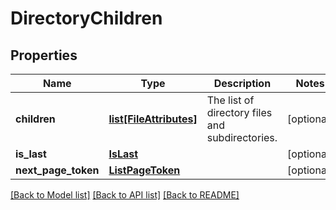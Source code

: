 # DirectoryChildren

## Properties
Name | Type | Description | Notes
------------ | ------------- | ------------- | -------------
**children** | [**list[FileAttributes]**](FileAttributes.md) | The list of directory files and subdirectories. | [optional] 
**is_last** | [**IsLast**](IsLast.md) |  | [optional] 
**next_page_token** | [**ListPageToken**](ListPageToken.md) |  | [optional] 

[[Back to Model list]](../README.md#documentation-for-models) [[Back to API list]](../README.md#documentation-for-api-endpoints) [[Back to README]](../README.md)

